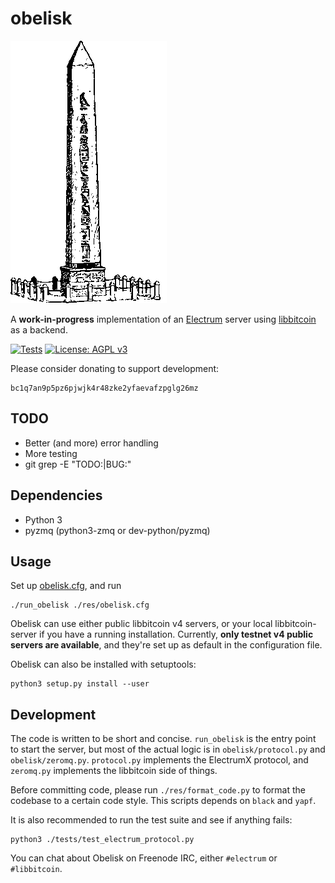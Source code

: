 obelisk
=======

![obelisk](res/obelisk.png)

A **work-in-progress** implementation of an
[Electrum](https://electrum.org) server using
[libbitcoin](https://libbitcoin.info) as a backend.

[![Tests](https://github.com/parazyd/obelisk/actions/workflows/py.yaml/badge.svg)](https://github.com/parazyd/obelisk/actions/workflows/py.yaml)
[![License: AGPL v3](https://img.shields.io/badge/License-AGPL%20v3-blue.svg)](LICENSE)

Please consider donating to support development:

```
bc1q7an9p5pz6pjwjk4r48zke2yfaevafzpglg26mz
```


TODO
----

* Better (and more) error handling
* More testing
* git grep -E "TODO:|BUG:"


Dependencies
------------

* Python 3
* pyzmq (python3-zmq or dev-python/pyzmq)


Usage
-----

Set up [obelisk.cfg](res/obelisk.cfg), and run

```
./run_obelisk ./res/obelisk.cfg
```

Obelisk can use either public libbitcoin v4 servers, or your local
libbitcoin-server if you have a running installation. Currently,
**only testnet v4 public servers are available**, and they're set up
as default in the configuration file.

Obelisk can also be installed with setuptools:

```
python3 setup.py install --user
```


Development
-----------

The code is written to be short and concise. `run_obelisk` is the
entry point to start the server, but most of the actual logic is
in `obelisk/protocol.py` and `obelisk/zeromq.py`. `protocol.py`
implements the ElectrumX protocol, and `zeromq.py` implements the
libbitcoin side of things.

Before committing code, please run `./res/format_code.py` to format
the codebase to a certain code style. This scripts depends on `black`
and `yapf`.

It is also recommended to run the test suite and see if anything
fails:

```
python3 ./tests/test_electrum_protocol.py
```

You can chat about Obelisk on Freenode IRC, either `#electrum` or
`#libbitcoin`.
